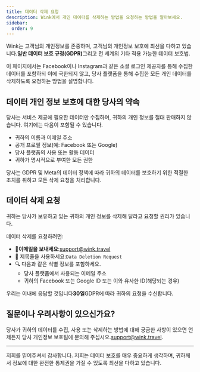 ```yaml
---
title: 데이터 삭제 요청
description: Wink에서 개인 데이터를 삭제하는 방법을 요청하는 방법을 알아보세요.
sidebar:
  order: 9
---
```

Wink는 고객님의 개인정보를 존중하며, 고객님의 개인정보 보호에 최선을 다하고 있습니다.**일반 데이터 보호 규정(GDPR)**&#xADF8;리고 전 세계의 기타 적용 가능한 데이터 보호법.

이 페이지에서는 Facebook이나 Instagram과 같은 소셜 로그인 제공자를 통해 수집한 데이터를 포함하되 이에 국한되지 않고, 당사 플랫폼을 통해 수집한 모든 개인 데이터를 삭제하도록 요청하는 방법을 설명합니다.

## 데이터 개인 정보 보호에 대한 당사의 약속

당사는 서비스 제공에 필요한 데이터만 수집하며, 귀하의 개인 정보를 절대 판매하지 않습니다. 여기에는 다음이 포함될 수 있습니다.

* 귀하의 이름과 이메일 주소
* 공개 프로필 정보(예: Facebook 또는 Google)
* 당사 플랫폼의 사용 또는 활동 데이터
* 귀하가 명시적으로 부여한 모든 권한

당사는 GDPR 및 Meta의 데이터 정책에 따라 귀하의 데이터를 보호하기 위한 적절한 조치를 취하고 모든 삭제 요청을 처리합니다.

## 데이터 삭제 요청

귀하는 당사가 보유하고 있는 귀하의 개인 정보를 삭제해 달라고 요청할 권리가 있습니다.

데이터 삭제를 요청하려면:

* 📧**이메일을 보내세요**:<support@wink.travel>
* 📝 제목줄을 사용하세요:`Data Deletion Request`
* 🔍 다음과 같은 식별 정보를 포함하세요.
  * 당사 플랫폼에서 사용되는 이메일 주소
  * 귀하의 Facebook 또는 Google ID 또는 이와 유사한 ID(해당되는 경우)

우리는 이내에 응답할 것입니다**30일**GDPR에 따라 귀하의 요청을 수신합니다.

## 질문이나 우려사항이 있으신가요?

당사가 귀하의 데이터를 수집, 사용 또는 삭제하는 방법에 대해 궁금한 사항이 있으면 언제든지 당사 개인정보 보호팀에 문의해 주십시오.<support@wink.travel>.

***

저희를 믿어주셔서 감사합니다. 저희는 데이터 보호를 매우 중요하게 생각하며, 귀하께서 정보에 대한 완전한 통제권을 가질 수 있도록 최선을 다하고 있습니다.

